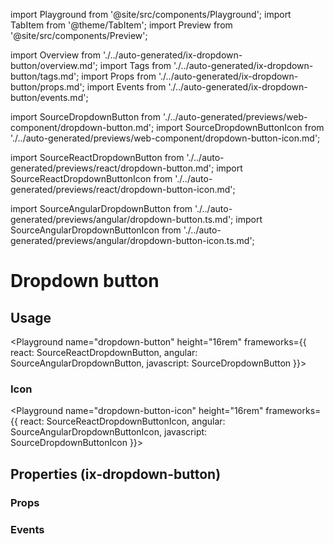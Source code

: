 import Playground from '@site/src/components/Playground';
import TabItem from '@theme/TabItem';
import Preview from '@site/src/components/Preview';

import Overview from './../auto-generated/ix-dropdown-button/overview.md';
import Tags from './../auto-generated/ix-dropdown-button/tags.md';
import Props from './../auto-generated/ix-dropdown-button/props.md';
import Events from './../auto-generated/ix-dropdown-button/events.md';

import SourceDropdownButton from './../auto-generated/previews/web-component/dropdown-button.md';
import SourceDropdownButtonIcon from './../auto-generated/previews/web-component/dropdown-button-icon.md';

import SourceReactDropdownButton from './../auto-generated/previews/react/dropdown-button.md';
import SourceReactDropdownButtonIcon from './../auto-generated/previews/react/dropdown-button-icon.md';

import SourceAngularDropdownButton from './../auto-generated/previews/angular/dropdown-button.ts.md';
import SourceAngularDropdownButtonIcon from './../auto-generated/previews/angular/dropdown-button-icon.ts.md';

# Dropdown button

<Tags />

<Overview />

## Usage

<Playground
name="dropdown-button" height="16rem"
frameworks={{
  react: SourceReactDropdownButton,
  angular: SourceAngularDropdownButton,
  javascript: SourceDropdownButton
}}></Playground>

### Icon

<Playground
name="dropdown-button-icon" height="16rem"
frameworks={{
  react: SourceReactDropdownButtonIcon,
  angular: SourceAngularDropdownButtonIcon,
  javascript: SourceDropdownButtonIcon
}}></Playground>

## Properties (ix-dropdown-button)

### Props

<Props />

### Events

<Events />
